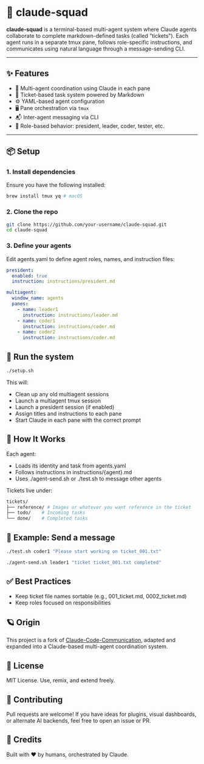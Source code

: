 # 🤖 claude-squad

**claude-squad** is a terminal-based multi-agent system where Claude agents collaborate to complete markdown-defined tasks (called "tickets"). Each agent runs in a separate tmux pane, follows role-specific instructions, and communicates using natural language through a message-sending CLI.

---

## ✨ Features

- 🧠 Multi-agent coordination using Claude in each pane
- 📄 Ticket-based task system powered by Markdown
- ⚙️ YAML-based agent configuration
- 🖥️ Pane orchestration via `tmux`
- 📬 Inter-agent messaging via CLI
- 🪪 Role-based behavior: president, leader, coder, tester, etc.

---

## 📦 Setup

### 1. Install dependencies

Ensure you have the following installed:

```bash
brew install tmux yq # macOS
```

### 2. Clone the repo

```bash
git clone https://github.com/your-username/claude-squad.git
cd claude-squad
```

### 3. Define your agents
Edit agents.yaml to define agent roles, names, and instruction files:

```yaml
president:
  enabled: true
  instruction: instructions/president.md

multiagent:
  window_name: agents
  panes:
    - name: leader1
      instruction: instructions/leader.md
    - name: coder1
      instruction: instructions/coder.md
    - name: coder2
      instruction: instructions/coder.md
```

## 🚀 Run the system
```bash
./setup.sh
```

This will:
- Clean up any old multiagent sessions
- Launch a multiagent tmux session
- Launch a president session (if enabled)
- Assign titles and instructions to each pane
- Start Claude in each pane with the correct prompt

## 🧠 How It Works

Each agent:

- Loads its identity and task from agents.yaml
- Follows instructions in instructions/{agent}.md
- Uses ./agent-send.sh or ./test.sh to message other agents

Tickets live under:

```bash
tickets/
├── reference/ # Images or whatever you want reference in the ticket
├── todo/    # Incoming tasks
└── done/    # Completed tasks
```

## 💬 Example: Send a message
```bash
./test.sh coder1 "Please start working on ticket_001.txt"
```

```bash
./agent-send.sh leader1 "ticket ticket_001.txt completed"
```

## ✅ Best Practices

- Keep ticket file names sortable (e.g., 001_ticket.md, 0002_ticket.md)
- Keep roles focused on responsibilities

## 🪐 Origin

This project is a fork of [Claude-Code-Communication](https://github.com/nishimoto265/Claude-Code-Communication), adapted and expanded into a Claude-based multi-agent coordination system.

## 📜 License
MIT License. Use, remix, and extend freely.

## 👥 Contributing
Pull requests are welcome! If you have ideas for plugins, visual dashboards, or alternate AI backends, feel free to open an issue or PR.

## 🙌 Credits
Built with ❤️ by humans, orchestrated by Claude.
